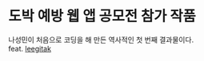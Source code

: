 # 도박 예방 웹 앱 공모전 참가 작품
나성민이 처음으로 코딩을 해 만든 역사적인 첫 번째 결과물이다.<br/>
feat. [leegitak](https://github.com/leegitak)
